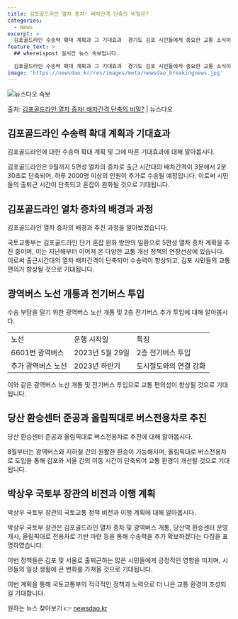 ```yaml
---
title: 김포골드라인 열차 증차! 배차간격 단축의 비밀은?
categories:
  - News
excerpt: >
  김포골드라인 수송력 확대 계획과 그 기대효과  경기도 김포 시민들에게 중요한 교통 소식이 전해졌습니다. 오는…
feature_text: >
  ## whereispost 실시간 뉴스 속보입니다.

  김포골드라인 수송력 확대 계획과 그 기대효과  경기도 김포 시민들에게 중요한 교통 소식이 전해졌습니다. 오는…
image: 'https://newsdao.kr/res/images/meta/newsdao_breakingnews.jpg'
---
```


![뉴스다오 속보](https://newsdao.kr/res/images/meta/newsdao_breakingnews.jpg)

<p>출처: <a href="https://newsdao.kr/4507" rel="dofollow">김포골드라인 열차 증차! 배차간격 단축의 비밀?</a> | 뉴스다오</p>

<h2 data-ke-size="size26">김포골드라인 수송력 확대 계획과 기대효과</h2>
김포골드라인에 대한 수송력 확대 계획 및 그에 따른 기대효과에 대해 알아봅시다.

<p data-ke-size="size16">김포골드라인은 9월까지 5편성 열차의 증차로 출근 시간대의 배차간격이 3분에서 2분 30초로 단축되어, 하루 2000명 이상의 인원이 추가로 수송될 예정입니다. 이로써 시민들의 출퇴근 시간이 단축되고 혼잡이 완화될 것으로 기대됩니다.</p>

<h2 data-ke-size="size26">김포골드라인 열차 증차의 배경과 과정</h2>
김포골드라인 열차 증차의 배경과 추진 과정을 알아보겠습니다.

<p data-ke-size="size16">국토교통부는 김포골드라인 단기 혼잡 완화 방안의 일환으로 5편성 열차 증차 계획을 추진 중이며, 이는 지난해부터 이어져 온 다양한 교통 개선 정책의 연장선상에 있습니다. 이로써 출근시간대의 열차 배차간격이 단축되어 수송력이 향상되고, 김포 시민들의 교통편의가 향상될 것으로 기대됩니다.</p>

<h2 data-ke-size="size26">광역버스 노선 개통과 전기버스 투입</h2>
수송 부담을 덜기 위한 광역버스 노선 개통 및 2층 전기버스 추가 투입에 대해 알아봅시다.

<table>
	<tr>
		<td>노선</td>
		<td>운행 시작일</td>
		<td>특징</td>
	</tr>
	<tr>
		<td>6601번 광역버스</td>
		<td>2023년 5월 29일</td>
		<td>2층 전기버스 투입</td>
	</tr>
	<tr>
		<td>추가 광역버스 노선</td>
		<td>2023년 하반기</td>
		<td>도시철도와의 연결 강화</td>
	</tr>
</table>

<p data-ke-size="size16">이와 같은 광역버스 노선 개통 및 전기버스 투입으로 교통 편의성이 향상될 것으로 기대됩니다.</p>

<h2 data-ke-size="size26">당산 환승센터 준공과 올림픽대로 버스전용차로 추진</h2>
당산 환승센터 준공과 올림픽대로 버스전용차로 추진에 대해 알아봅시다.

<p data-ke-size="size16">8월부터는 광역버스와 지하철 간의 원활한 환승이 가능해지며, 올림픽대로 버스전용차로 도입을 통해 김포와 서울 간의 이동 시간이 단축되어 교통 환경이 개선될 것으로 기대됩니다.</p>

<h2 data-ke-size="size26">박상우 국토부 장관의 비전과 이행 계획</h2>
박상우 국토부 장관의 국토교통 정책 비전과 이행 계획에 대해 알아봅시다.

<p data-ke-size="size16">박상우 국토부 장관은 김포골드라인 열차 증차 및 광역버스 개통, 당산역 환승센터 운영 개시, 올림픽대로 전용차로 기반 마련 등을 통해 수송력을 추가 확보하겠다는 다짐을 표명하였습니다.</p>

<p data-ke-size="size16">이번 정책들은 김포 및 서울로 출퇴근하는 많은 시민들에게 긍정적인 영향을 미치며, 시민들의 일상 생활에 큰 변화를 가져올 것으로 기대됩니다.</p>

이번 계획을 통해 국토교통부의 적극적인 정책과 노력으로 더 나은 교통 환경이 조성되길 기대합니다. 

원하는 뉴스 찾아보기 👉 <a href="https://newsdao.kr" rel="dofollow">newsdao.kr</a>


